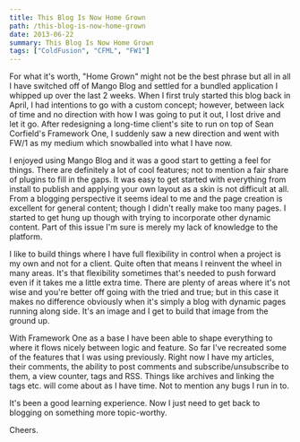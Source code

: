 ```yaml
---
title: This Blog Is Now Home Grown
path: /this-blog-is-now-home-grown
date: 2013-06-22
summary: This Blog Is Now Home Grown
tags: ["ColdFusion", "CFML", "FW1"]
---
```


For what it's worth, "Home Grown" might not be the best phrase but all in all I have switched off of Mango Blog and settled for a bundled application I whipped up over the last 2 weeks. When I first truly started this blog back in April, I had intentions to go with a custom concept; however, between lack of time and no direction with how I was going to put it out, I lost drive and let it go. After redesigning a long-time client's site to run on top of Sean Corfield's Framework One, I suddenly saw a new direction and went with FW/1 as my medium which snowballed into what I have now.

I enjoyed using Mango Blog and it was a good start to getting a feel for things. There are definitely a lot of cool features; not to mention a fair share of plugins to fill in the gaps. It was easy to get started with everything from install to publish and applying your own layout as a skin is not difficult at all. From a blogging perspective it seems ideal to me and the page creation is excellent for general content; though I didn't really make too many pages. I started to get hung up though with trying to incorporate other dynamic content. Part of this issue I'm sure is merely my lack of knowledge to the platform.

I like to build things where I have full flexibility in control when a project is my own and not for a client. Quite often that means I reinvent the wheel in many areas. It's that flexibility sometimes that's needed to push forward even if it takes me a little extra time. There are plenty of areas where it's not wise and you're better off going with the tried and true; but in this case it makes no difference obviously when it's simply a blog with dynamic pages running along side. It's an image and I get to build that image from the ground up.

With Framework One as a base I have been able to shape everything to where it flows nicely between logic and feature. So far I've recreated some of the features that I was using previously. Right now I have my articles, their comments, the ability to post comments and subscribe/unsubscribe to them, a view counter, tags and RSS. Things like archives and linking the tags etc. will come about as I have time. Not to mention any bugs I run in to.

It's been a good learning experience. Now I just need to get back to blogging on something more topic-worthy.

Cheers.